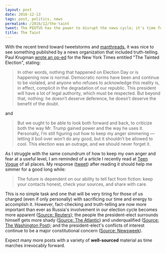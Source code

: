 ```yaml
---
layout: post
date: 2016-12-13
tags: post, politics, news
permalink: /2016/12/the-taint
tweet: The PEOTUS has the power to disrupt the news cycle; it's time for truth-tellers and fact-checkers to get to work.
title: The Taint
---
```


With the recent trend toward tweetstorms and [manthreads](http://gizmodo.com/men-please-stop-manthreading-1790036387), it was nice to see something published by a news organization that included truth-telling. Paul Krugman [wrote an op-ed](http://www.nytimes.com/2016/12/12/opinion/the-tainted-election.html) for the New York Times entitled "The Tainted Election", stating:

> In other words, nothing that happened on Election Day or is happening now is normal. Democratic norms have been and continue to be violated, and anyone who refuses to acknowledge this reality is, in effect, complicit in the degradation of our republic. This president will have a lot of legal authority, which must be respected. But beyond that, nothing: he doesn’t deserve deference, he doesn’t deserve the benefit of the doubt.

and

> But we ought to be able to look both forward and back, to criticize both the way Mr. Trump gained power and the way he uses it. Personally, I’m still figuring out how to keep my anger simmering — letting it boil over won’t do any good, but it shouldn’t be allowed to cool. This election was an outrage, and we should never forget it.

As I struggle with the same conundrum of how to keep my own anger and fear at a useful level, I am reminded of a article I recently read at [Teen Vogue](http://www.teenvogue.com/story/donald-trump-is-gaslighting-america) of all places. My response ([tweet](https://twitter.com/JayRay/status/808115440992088064)) after reading it should help me simmer for a good long while:

> The future is dependent on our ability to tell fact from fiction: keep your contacts honest, check your sources, and share with care.

This is no simple task and one that will be very tiring for those of us charged (even if only personally) with sacrificing our time and energy to accomplish it. However, fact-checking and truth-telling are now more important than ever as Russia's involvement in our election cycle becomes more apparent ([Source: Reuters](http://www.reuters.com/article/us-usa-election-cyber-russia-idUSKBN13Z05B)); the people the president-elect surrounds himself gets more shady ([Source: The Atlantic](https://www.theatlantic.com/politics/archive/2016/12/tillerson-politics/510482/)) and underqualified ([Source: The Washington Post](https://www.washingtonpost.com/news/energy-environment/wp/2016/12/07/trump-names-scott-pruitt-oklahoma-attorney-general-suing-epa-on-climate-change-to-head-the-epa/?utm_term=.89d934c3b19d)); and the president-elect's conflicts of interest continue to be a major constitutional concern ([Source: Newsweek](http://www.newsweek.com/2016/12/23/donald-trump-foreign-business-deals-jeopardize-us-531140.html)).

Expect many more posts with a variety of **well-sourced** material as time marches irrevocably forward.